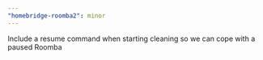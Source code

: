 ```yaml
---
"homebridge-roomba2": minor
---
```


Include a resume command when starting cleaning so we can cope with a paused Roomba
